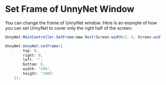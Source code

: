 # Set Frame of UnnyNet Window

You can change the frame of UnnyNet window. 
Here is an example of how you can set UnnyNet to cover only the right half of the screen:

```csharp fct_label="Unity"
UnnyNet.MainController.SetFrame(new Rect(Screen.width/2, 0, Screen.width/2, Screen.height));
```

```csharp fct_label="JavaScript"
UnnyNet.UnnyNet.setFrame({
        top: 0,
        right: 0,
        left: '',
        bottom: 0,
        width: '50%',
        height: '100%'
    });
```
